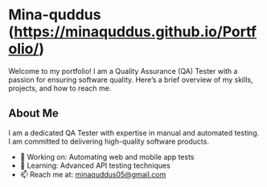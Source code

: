 # Mina-quddus (https://minaquddus.github.io/Portfolio/)
Welcome to my portfolio! I am a Quality Assurance (QA) Tester with a passion for ensuring software quality. Here’s a brief overview of my skills, projects, and how to reach me.
## About Me

I am a dedicated QA Tester with expertise in manual and automated testing. I am committed to delivering high-quality software products.

- 🔭 Working on: Automating web and mobile app tests
- 🌱 Learning: Advanced API testing techniques
- 📫 Reach me at: minaquddus05@gmail.com
